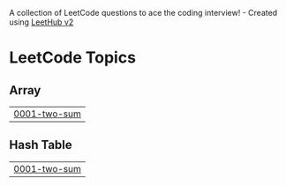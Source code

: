 A collection of LeetCode questions to ace the coding interview! - Created using [LeetHub v2](https://github.com/arunbhardwaj/LeetHub-2.0)
<!---LeetCode Topics Start-->
# LeetCode Topics
## Array
|  |
| ------- |
| [0001-two-sum](https://github.com/beingAni/Leetcode/tree/master/0001-two-sum) |
## Hash Table
|  |
| ------- |
| [0001-two-sum](https://github.com/beingAni/Leetcode/tree/master/0001-two-sum) |
<!---LeetCode Topics End-->